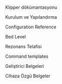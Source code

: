 Klipper dökümantasyonu

Kurulum ve Yapılandırma

Configuration Reference

Bed Level

Rezonans Telafisi

Command templates

Geliştirici Belgeleri

Cihaza Özgü Belgeler
